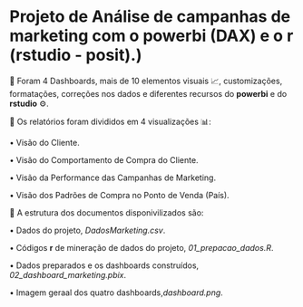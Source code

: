 # Projeto de Análise de campanhas de **marketing** com o **powerbi** (DAX) e o  **r** (**rstudio** - **posit**).)

📌 Foram 4 Dashboards, mais de 10 elementos visuais 📈, customizações, formatações, correções nos dados e diferentes recursos do **powerbi** e do **rstudio** ⚙.

📌 Os relatórios foram divididos em 4 visualizações 📊:

• Visão do Cliente.

• Visão do Comportamento de Compra do Cliente.

• Visão da Performance das Campanhas de Marketing.

• Visão dos Padrões de Compra no Ponto de Venda (País).

📌 A estrutura dos documentos disponivilizados são:

•  Dados do projeto, *DadosMarketing.csv*.

•  Códigos **r** de mineração de dados do projeto, *01_prepacao_dados.R*.

•  Dados preparados e os dashboards construídos, *02_dashboard_marketing.pbix*.

•  Imagem geraal dos quatro dashboards,*dashboard.png*.




